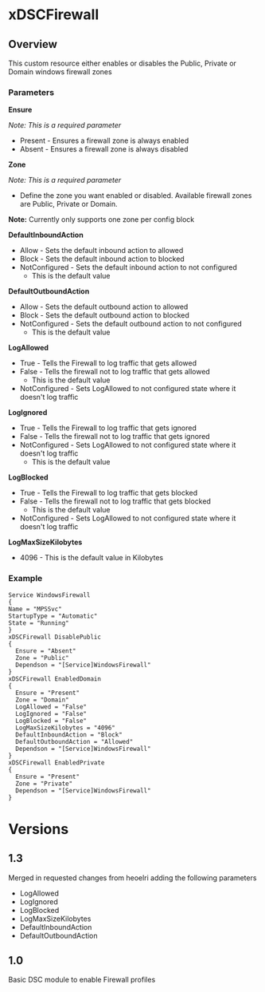 # xDSCFirewall #
## Overview ##

This custom resource either enables or disables the Public, Private or Domain windows firewall zones

### Parameters ###

**Ensure**

*Note: This is a required parameter*

- Present - Ensures a firewall zone is always enabled
- Absent - Ensures a firewall zone is always disabled

**Zone**

*Note: This is a required parameter*

- Define the zone you want enabled or disabled. Available firewall zones are Public, Private or Domain.

**Note:** Currently only supports one zone per config block

**DefaultInboundAction**

- Allow - Sets the default inbound action to allowed
- Block - Sets the default inbound action to blocked
- NotConfigured - Sets the default inbound action to not configured
	- This is the default value

**DefaultOutboundAction**

- Allow - Sets the default outbound action to allowed
- Block - Sets the default outbound action to blocked
- NotConfigured - Sets the default outbound action to not configured
	- This is the default value

**LogAllowed**

- True - Tells the Firewall to log traffic that gets allowed
- False - Tells the firewall not to log traffic that gets allowed
	- This is the default value
- NotConfigured - Sets LogAllowed to not configured state where it doesn't log traffic

**LogIgnored**

- True - Tells the Firewall to log traffic that gets ignored
- False - Tells the firewall not to log traffic that gets ignored
- NotConfigured - Sets LogAllowed to not configured state where it doesn't log traffic
	- This is the default value

**LogBlocked**

- True - Tells the Firewall to log traffic that gets blocked
- False - Tells the firewall not to log traffic that gets blocked
	- This is the default value
- NotConfigured - Sets LogAllowed to not configured state where it doesn't log traffic

**LogMaxSizeKilobytes**

- 4096 - This is the default value in Kilobytes 


### Example ###

    Service WindowsFirewall
    {
    Name = "MPSSvc"
    StartupType = "Automatic"
    State = "Running"
    }
    xDSCFirewall DisablePublic
    {
      Ensure = "Absent"
      Zone = "Public"
      Dependson = "[Service]WindowsFirewall"
    }
    xDSCFirewall EnabledDomain
    {
      Ensure = "Present"
      Zone = "Domain"
      LogAllowed = "False"
      LogIgnored = "False"
      LogBlocked = "False"
      LogMaxSizeKilobytes = "4096"
      DefaultInboundAction = "Block"
      DefaultOutboundAction = "Allowed"
      Dependson = "[Service]WindowsFirewall"
    }
    xDSCFirewall EnabledPrivate
    {
      Ensure = "Present"
      Zone = "Private"
      Dependson = "[Service]WindowsFirewall"
    }

# Versions

## 1.3
Merged in requested changes from heoelri adding the following parameters

- LogAllowed
- LogIgnored
- LogBlocked
- LogMaxSizeKilobytes
- DefaultInboundAction
- DefaultOutboundAction

## 1.0
Basic DSC module to enable Firewall profiles
